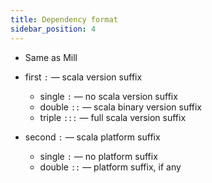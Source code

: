 ```yaml
---
title: Dependency format
sidebar_position: 4
---
```


- Same as Mill

- first `:` — scala version suffix
  - single `:` — no scala version suffix
  - double `::` — scala binary version suffix
  - triple `:::` — full scala version suffix

- second `:` — scala platform suffix
  - single `:` — no platform suffix
  - double `::` — platform suffix, if any